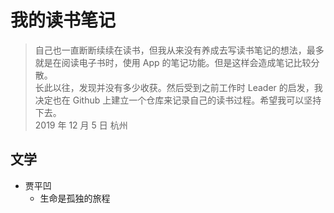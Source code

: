 # 我的读书笔记

> 自己也一直断断续续在读书，但我从来没有养成去写读书笔记的想法，最多就是在阅读电子书时，使用 App 的笔记功能。但是这样会造成笔记比较分散。<br />
长此以往，发现并没有多少收获。然后受到之前工作时 Leader 的启发，我决定也在 Github 上建立一个仓库来记录自己的读书过程。希望我可以坚持下去。<br />
2019 年 12 月 5 日 杭州

## 文学

  - 贾平凹
    - 生命是孤独的旅程